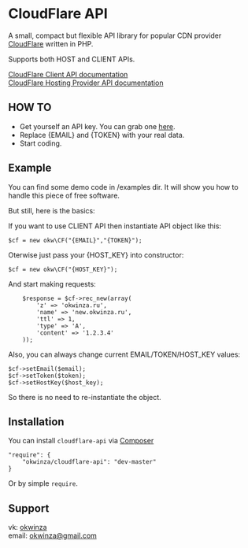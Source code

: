 # CloudFlare API #
A small, compact but flexible API library for popular CDN provider [CloudFlare](http://cloudflare.com) written in PHP.

Supports both HOST and CLIENT APIs.

[CloudFlare Client API documentation](https://www.cloudflare.com/docs/client-api.html)   
[CloudFlare Hosting Provider API documentation](http://www.cloudflare.com/docs/host-api.html)

## HOW TO ##

* Get yourself an API key. You can grab one [here](https://www.cloudflare.com/my-account).
* Replace {EMAIL} and {TOKEN} with your real data.
* Start coding.

## Example ##
You can find some demo code in /examples dir. It will show you how to handle this piece of free software.

But still, here is the basics:

If you want to use CLIENT API then instantiate API object like this:

```
$cf = new okw\CF("{EMAIL}","{TOKEN}");

```

Oterwise just pass your {HOST_KEY} into constructor:

```
$cf = new okw\CF("{HOST_KEY}");

```
And start making requests:

```
    $response = $cf->rec_new(array(
        'z' => 'okwinza.ru',
        'name' => 'new.okwinza.ru',
        'ttl' => 1,
        'type' => 'A',
        'content' => '1.2.3.4'
    ));

```

Also, you can always change current EMAIL/TOKEN/HOST_KEY values:
```
$cf->setEmail($email);
$cf->setToken($token);
$cf->setHostKey($host_key);

```
So there is no need to re-instantiate the object.


## Installation ##
You can install `cloudflare-api` via [Composer](http://getcomposer.org/)
```
"require": {
    "okwinza/cloudflare-api": "dev-master"
}
```
  
Or by simple `require`.

## Support ##
vk: [okwinza](https://vk.com/okwinza)  
email: <okwinza@gmail.com>

 
